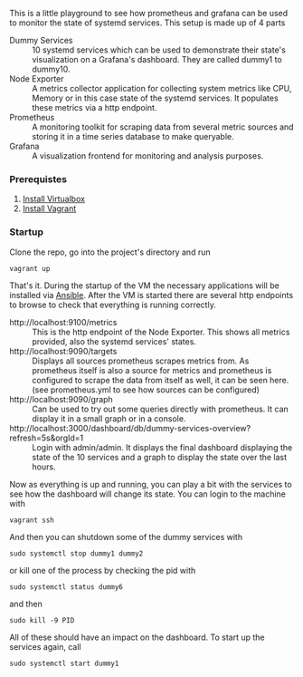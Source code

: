 This is a little playground to see how prometheus and grafana can be used to monitor the state of systemd services. This setup is made up of 4 parts

<dl>
  <dt>Dummy Services</dt>
  <dd>10 systemd services which can be used to demonstrate their state's visualization on a Grafana's dashboard. They are called dummy1 to dummy10.</dd>
  <dt>Node Exporter</dt>
  <dd>A metrics collector application for collecting system metrics like CPU, Memory or in this case state of the systemd services. It populates these metrics via a http endpoint.</dd>
  <dt>Prometheus</dt>
  <dd>A monitoring toolkit for scraping data from several metric sources and storing it in a time series database to make queryable.</dd>
  <dt>Grafana</dt>
  <dd>A visualization frontend for monitoring and analysis purposes.</dd>
</dl>

### Prerequistes

1. [Install Virtualbox](https://www.virtualbox.org/)
2. [Install Vagrant](https://www.vagrantup.com/)

### Startup

Clone the repo, go into the project's directory and run

```
vagrant up
```

That's it. During the startup of the VM the necessary applications will be installed via [Ansible](http://docs.ansible.com/ansible/latest/index.html). After the VM is started there are several http endpoints to browse to check that everything is running correctly.

<dl>
  <dt>http://localhost:9100/metrics</dt>
  <dd>This is the http endpoint of the Node Exporter. This shows all metrics provided, also the systemd services' states.</dd>
  <dt>http://localhost:9090/targets</dt>
  <dd>Displays all sources prometheus scrapes metrics from. As prometheus itself is also a source for metrics and prometheus is configured to scrape the data from itself as well, it can be seen here. (see prometheus.yml to see how sources can be configured)</dd>
  <dt>http://localhost:9090/graph</dt>
  <dd>Can be used to try out some queries directly with prometheus. It can display it in a small graph or in a console.</dd>
  <dt>http://localhost:3000/dashboard/db/dummy-services-overview?refresh=5s&orgId=1</dt>
  <dd>Login with admin/admin. It displays the final dashboard displaying the state of the 10 services and a graph to display the state over the last hours.</dd>
</dl>

Now as everything is up and running, you can play a bit with the services to see how the dashboard will change its state. You can login to the machine with

```
vagrant ssh
```

And then you can shutdown some of the dummy services with

```
sudo systemctl stop dummy1 dummy2
```

or kill one of the process by checking the pid with

```
sudo systemctl status dummy6
```

and then

```
sudo kill -9 PID
```

All of these should have an impact on the dashboard. To start up the services again, call

```
sudo systemctl start dummy1
```